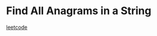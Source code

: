 Find All Anagrams in a String
=============================
[leetcode](https://leetcode.com/problems/find-all-anagrams-in-a-string)
